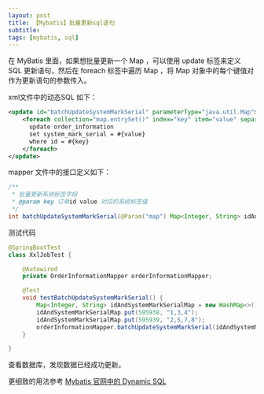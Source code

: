 ```yaml
---
layout: post
title: 【Mybatis】批量更新sql语句
subtitle:  
tags: [mybatis, sql]
---
```


在 MyBatis 里面，如果想批量更新一个 Map ，可以使用 update 标签来定义 SQL 更新语句，然后在 foreach 标签中遍历 Map ，将 Map 对象中的每个键值对作为更新语句的参数传入。

xml文件中的动态SQL 如下：
```xml
<update id="batchUpdateSystemMarkSerial" parameterType="java.util.Map">
    <foreach collection="map.entrySet()" index="key" item="value" separator=";">
      update order_information
      set system_mark_serial = #{value}
      where id = #{key}
    </foreach>
</update>
```

mapper 文件中的接口定义如下：
```java
/**
 * 批量更新系统标签字段
 * @param key 订单id value 对应的系统标签值
 */  
int batchUpdateSystemMarkSerial(@Param("map") Map<Integer, String> idAndNewSystemMarkSerialMap);
```

测试代码
```java
@SpringBootTest
class XxlJobTest {

    @Autowired
    private OrderInformationMapper orderInformationMapper;

    @Test
    void testBatchUpdateSystemMarkSerial() {
        Map<Integer, String> idAndSystemMarkSerialMap = new HashMap<>();
        idAndSystemMarkSerialMap.put(595938, "1,3,4");
        idAndSystemMarkSerialMap.put(595939, "2,5,7,8");
        orderInformationMapper.batchUpdateSystemMarkSerial(idAndSystemMarkSerialMap);
    }

}
```

查看数据库，发现数据已经成功更新。

更细致的用法参考 [Mybatis 官网中的 Dynamic SQL](https://mybatis.org/mybatis-3/dynamic-sql.html)
